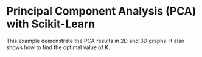 # Principal Component Analysis (PCA) with Scikit-Learn
This example demonstrate the PCA results in 2D and 3D graphs. It also shows how to find the optimal value of K.
